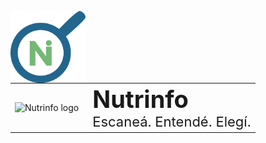 <p align="left">
  <img src="https://raw.githubusercontent.com/benkraco/Nutrinfo/refs/heads/master/wwwroot/img/Logo/Isologo.png" alt="Nutrinfo logo" width="120" align="left" style="margin-right: 15px;" />
</p>

<table>
  <tr>
    <td>
      <img src="Isologo.png" alt="Nutrinfo logo" width="120" />
    </td>
    <td style="vertical-align: middle; padding-left: 15px;">
      <span style="font-size: 38px; font-weight: bold;">Nutrinfo</span><br>
      <span style="font-size: 22px;">Escaneá. Entendé. Elegí.</span>
    </td>
  </tr>
</table>
